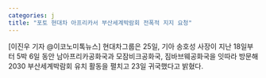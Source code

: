 ```yaml
---
categories: j
title: "포토 현대차 아프리카서 부산세계박람회 전폭적 지지 요청"
---
```

[이진우 기자 @이코노미톡뉴스] 현대차그룹은 25일, 기아 송호성 사장이 지난 18일부터 5박 6일 동안 남아프리카공화국과 모잠비크공화국, 짐바브웨공화국을 잇따라 방문해 2030 부산세계박람회 유치 활동을 펼치고 23일 귀국했다고 밝혔다.